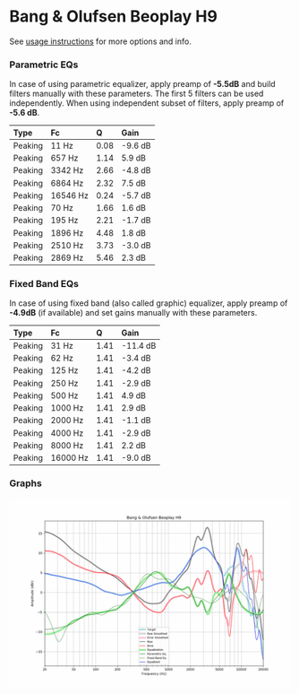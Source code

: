 # Bang & Olufsen Beoplay H9
See [usage instructions](https://github.com/jaakkopasanen/AutoEq#usage) for more options and info.

### Parametric EQs
In case of using parametric equalizer, apply preamp of **-5.5dB** and build filters manually
with these parameters. The first 5 filters can be used independently.
When using independent subset of filters, apply preamp of **-5.6 dB**.

| Type    | Fc       |    Q | Gain    |
|:--------|:---------|:-----|:--------|
| Peaking | 11 Hz    | 0.08 | -9.6 dB |
| Peaking | 657 Hz   | 1.14 | 5.9 dB  |
| Peaking | 3342 Hz  | 2.66 | -4.8 dB |
| Peaking | 6864 Hz  | 2.32 | 7.5 dB  |
| Peaking | 16546 Hz | 0.24 | -5.7 dB |
| Peaking | 70 Hz    | 1.66 | 1.6 dB  |
| Peaking | 195 Hz   | 2.21 | -1.7 dB |
| Peaking | 1896 Hz  | 4.48 | 1.8 dB  |
| Peaking | 2510 Hz  | 3.73 | -3.0 dB |
| Peaking | 2869 Hz  | 5.46 | 2.3 dB  |

### Fixed Band EQs
In case of using fixed band (also called graphic) equalizer, apply preamp of **-4.9dB**
(if available) and set gains manually with these parameters.

| Type    | Fc       |    Q | Gain     |
|:--------|:---------|:-----|:---------|
| Peaking | 31 Hz    | 1.41 | -11.4 dB |
| Peaking | 62 Hz    | 1.41 | -3.4 dB  |
| Peaking | 125 Hz   | 1.41 | -4.2 dB  |
| Peaking | 250 Hz   | 1.41 | -2.9 dB  |
| Peaking | 500 Hz   | 1.41 | 4.9 dB   |
| Peaking | 1000 Hz  | 1.41 | 2.9 dB   |
| Peaking | 2000 Hz  | 1.41 | -1.1 dB  |
| Peaking | 4000 Hz  | 1.41 | -2.9 dB  |
| Peaking | 8000 Hz  | 1.41 | 2.2 dB   |
| Peaking | 16000 Hz | 1.41 | -9.0 dB  |

### Graphs
![](./Bang%20&%20Olufsen%20Beoplay%20H9.png)